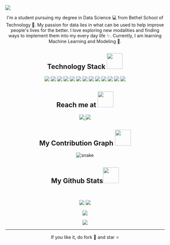 
<!--  https://ritik307.github.io/portfolio/  -->
<p align="center">
 
</p align="center">
<img src="https://github.com/michaeljwilt/michaeljwilt/blob/main/images/Hi.png" />

<p align="center">
  I'm a student pursuing my degree in Data Science 💻 from Bethel School of Technology 🎒. My passion for data lies in what can be used to help improve people's lives for the better. I love exploring new modalities and finding ways to implement them into my every day life ✨. Currently, I am learning Machine Learning and Modeling 🧠.
</p>  


<h2 align="center">Technology Stack <img src="https://github.com/ritik307/ritik307/blob/main/images/laptop.gif" width="50"></h2>

<p align="center">
<img src="https://img.shields.io/badge/-MongoDB-black?style=flat-square&logo=mongodb"/>
<img src="https://img.shields.io/badge/-MySQL-black?style=flat-square&logo=mysql"/>
<img src="https://img.shields.io/badge/-Python-black?style=flat-square&logo=python"/>
<img src="https://img.shields.io/badge/-R-black?style=flat-square&logo=r"/>

<img src="https://img.shields.io/badge/-HTML5-E34F26?style=flat-square&logo=html5&logoColor=white"/>
<img src="https://img.shields.io/badge/-CSS3-1572B6?style=flat-square&logo=css3"/>
<img src="https://img.shields.io/badge/-Bootstrap-563D7C?style=flat-square&logo=bootstrap"/>
<img src="https://img.shields.io/badge/-Heroku-430098?style=flat-square&logo=heroku"/>
<img src="https://img.shields.io/badge/-JavaScript-black?style=flat-square&logo=javascript"/>

<img src="https://img.shields.io/badge/-DJango-black?style=flat-square&logo=django"/>
<img src="https://img.shields.io/badge/-Tensor Flow-black?style=flat-square&logo=tensorflow"/>

<img src="https://img.shields.io/badge/-Git-black?style=flat-square&logo=git"/>
<img src="https://img.shields.io/badge/-GitHub-black?style=flat-square&logo=github"/>
</p>

<h2 align="center">Reach me at <img src="https://media0.giphy.com/media/jqNPzdTTxQfOgOqpO4/source.gif" width="50"></h2>

<p align="center">
<a href="mailto: michaeljwilt@outlook.com">
 <img src="https://img.shields.io/badge/-michaeljwilt-c14438?style=flat-square&logo=Gmail&logoColor=white&link=mailto:michaeljwilt@outlook.com"/>
</a>
<a href="https://www.linkedin.com/in/michaeljwilt/">
 <img src="https://img.shields.io/badge/-michaeljwilt-blue?style=flat-square&logo=Linkedin&logoColor=white&link=https://www.linkedin.com/in/michaeljwilt/"/>
</a>
 
</a>
</p>


<h2 align="center">
  My Contribution Graph <img src="https://media.giphy.com/media/xUA7aZeLE2e0P7Znz2/giphy.gif" width="50">
</h2>
<p align="center">
  <img src="https://github.com/ritik307/ritik307/raw/output/github-contribution-grid-snake.svg" alt="snake"></center>
</p>

<h2 align="center">
  My Github Stats<img src="https://media.giphy.com/media/VgCDAzcKvsR6OM0uWg/giphy.gif" width="50">
</h2>
 
<br>

<p align = "center">
  <img  src = "https://github-readme-stats.vercel.app/api?username=michaeljwilt&show_icons=true&theme=radical&line_height=27">
  <img src = "https://github-readme-stats.vercel.app/api/top-langs/?username=michaeljwilt&hide=html,css,java,shaderlab,kotlin,hlsl&theme=radical">
</p>

<p align = "center">
 <img  src="https://github-readme-streak-stats.herokuapp.com/?user=michaeljwilt&show_icons=true&locale=en&layout=compact&theme=radical&line_height=0" />
</p> 

<p align = "center">
 <img src="https://activity-graph.herokuapp.com/graph?username=michaeljwilt&theme=redical">
</p> 
<hr>
<p align="center">If you like it, do fork 🍴 and star ⭐</p>
